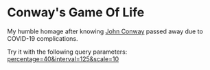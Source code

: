 # Conway's Game Of Life

My humble homage after knowing [John Conway](https://pt.wikipedia.org/wiki/John_Conway) passed away due to COVID-19 complications.


Try it with the following query parameters: [percentage=40&interval=125&scale=10](./index.html?percentage=40&interval=125&scale=10)
